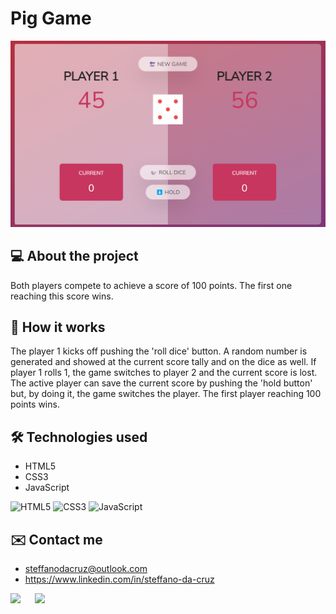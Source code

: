 # Pig Game
![Pig Game](/assets/images/readme-pig-game.png)

## 💻 About the project
Both players compete to achieve a score of 100 points. The first one reaching this score wins.

## 🤔 How it works
The player 1 kicks off pushing the 'roll dice' button. A random number is generated and showed at the current score tally and on the dice as well. If player 1 rolls 1, the game switches to player 2 and the current score is lost. The active player can save the current score by pushing the 'hold button' but, by doing it, the game switches the player. The first player reaching 100 points wins.

## 🛠 Technologies used
- HTML5
- CSS3
- JavaScript
  
![HTML5](https://img.shields.io/badge/HTML5-E34F26?style=for-the-badge&logo=html5&logoColor=white)
![CSS3](https://img.shields.io/badge/CSS3-1572B6?style=for-the-badge&logo=css3&logoColor=white)
![JavaScript](https://img.shields.io/badge/JavaScript-323330?style=for-the-badge&logo=javascript&logoColor=F7DF1E)

## ✉️ Contact me
- steffanodacruz@outlook.com
- https://www.linkedin.com/in/steffano-da-cruz
  
<a href="mailto:steffanodacruz@outlook.com"><img src="https://img.shields.io/badge/Outlook-blue?style=for-the-badge&logo=microsoftoutlook" style="margin-right: 2vw" target="_blank"></a>
<a href="https://www.linkedin.com/in/steffano-da-cruz/" target="_blank"><img src="https://img.shields.io/badge/-LinkedIn-%230077B5?style=for-the-badge&logo=linkedin&logoColor=white" style="margin-right: 2vw" target="_blank"></a>
